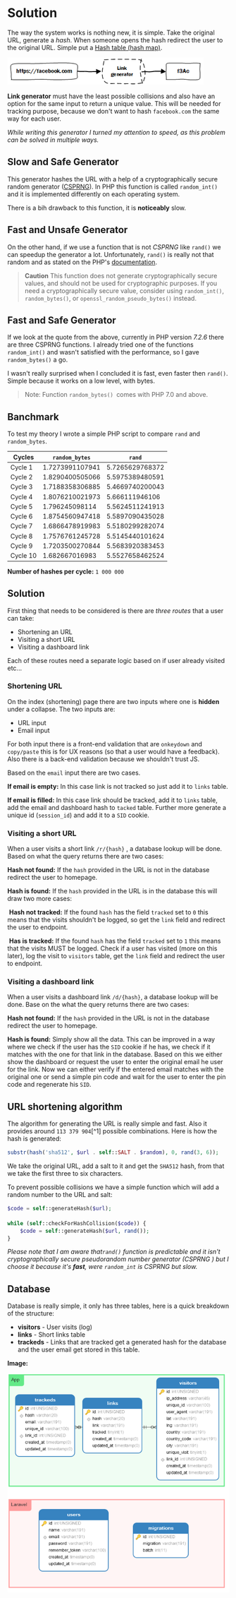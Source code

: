 # Solution

The way the system works is nothing new, it is simple. Take the original URL, generate a *hash*. When someone opens the
hash redirect the user to the original URL. Simple put a [Hash table (hash map)](https://en.wikipedia.org/wiki/Hash_table).


![tok generator](../images/solution_flow.png)

**Link generator** must have the least possible collisions and also have an option for the same input to return a unique
value. This will be needed for tracking purpose, because we don't want to hash `facebook.com` the same way for each user.

*While writing this generator I turned my attention to speed, as this problem can be solved in multiple ways.*

## Slow and Safe Generator

This generator hashes the URL with a help of a cryptographically secure random generator ([CSPRNG](https://en.wikipedia.org/wiki/Cryptographically_secure_pseudorandom_number_generator)).
In PHP this function is called `random_int()` and it is implemented differently on each operating system.

There is a bih drawback to this function, it is **noticeably** slow.

## Fast and Unsafe Generator

On the other hand, if we use a function that is not *CSPRNG* like `rand()` we can speedup the generator a lot.
Unfortunately, `rand()` is really not that random and as stated on the PHP's [documentation](http://php.net/manual/en/function.rand.php).

> **Caution**
This function does not generate cryptographically secure values, and should not be used for cryptographic purposes.
If you need a cryptographically secure value, consider using `random_int()`, `random_bytes()`, or `openssl_random_pseudo_bytes()` instead.


## Fast and Safe Generator

If we look at the quote from the above, currently in PHP version *7.2.6* there are three CSPRNG functions. I already
tried one of the functions `random_int()` and wasn't satisfied with the performance, so I gave `random_bytes()` a go.

I wasn't really surprised when I concluded it is fast, even faster then `rand()`. Simple because it works on a low level, with bytes. 


> Note: Function `random_bytes() `comes with PHP 7.0 and above.

## Banchmark

To test my theory I wrote a simple PHP script to compare `rand` and `random_bytes`. 


| Cycles                 | `random_bytes`  | `rand`          |
| ---------------------- | --------------- | --------------- |
| Cycle 1                | 1.7273991107941 | 5.7265629768372 |
| Cycle 2                | 1.8290400505066 | 5.5975389480591 |
| Cycle 3                | 1.7188358306885 | 5.4669740200043 |
| Cycle 4                | 1.8076210021973 | 5.666111946106  |
| Cycle 5                | 1.796245098114  | 5.5624511241913 |
| Cycle 6                | 1.8754560947418 | 5.5897090435028 |
| Cycle 7                | 1.6866478919983 | 5.5180299282074 |
| Cycle 8                | 1.7576761245728 | 5.5145440101624 |
| Cycle 9                | 1.7203500270844 | 5.5683920383453 |
| Cycle 10               | 1.682667016983  | 5.5527658462524 |

**Number of hashes per cycle:**  `1 000 000`

## Solution

First thing that needs to be considered is there are *three routes* that a user can take:

* Shortening an URL
* Visiting a short URL
* Visiting a dashboard link

Each of these routes need a separate logic based on if user already visited etc...

### Shortening URL

On the index (shortening) page there are two inputs where one is **hidden** under a collapse. The two inputs are:

* URL input
* Email input

For both input there is a front-end validation that are `onkeydown` and `copy/paste` this is for UX reasons (so that a user would have a feedback). Also there is a back-end validation because we shouldn't trust JS.

Based on the `email` input there are two cases.

**If email is empty:** In this case link is not tracked so just add it to `links` table.

**If email is filled:** In this case link should be tracked, add it to `links` table, add the email and dashboard hash to `tacked` table. Further more generate a unique id (`session_id`) and add it to a `SID` cookie.

### Visiting a short URL

When a user visits a short link `/r/{hash}` , a database lookup will be done. Based on what the query returns there are two cases:

**Hash not found:** If the `hash` provided in the URL is not in the database redirect the user to homepage.

**Hash is found:** If the `hash` provided in the URL is in the database this will draw two more cases:

​		**Hash not tracked:** If the found `hash` has the field `tracked` set to `0` this means that the visits shouldn't be logged, so get the `link` field and redirect the user to endpoint.

​		**Has is tracked:** If the found `hash` has the field `tracked` set to `1` this means that the visits MUST be logged. Check if a user has visited (more on this later), log the visit to `visitors` table, get the `link` field and redirect the user to endpoint.

### Visiting a dashboard link

When a user visits a dashboard link `/d/{hash}`, a database lookup will be done. Base on the what the query returns there are two cases:

**Hash not found:** If the `hash` provided in the URL is not in the database redirect the user to homepage.

**Hash is found:** Simply show all the data. This can be improved in a way where we check if the user has the `SID` cookie if he has, we check if it matches with the one for that link in the database. Based on this we either show the dashboard or request the user to enter the original email he user for the link. Now we can either verify if the entered email matches with the original one or send a simple pin code and wait for the user to enter the pin code and regenerate his `SID`.

## URL shortening algorithm

The algorithm for generating the URL is really simple and fast. Also it provides around `113 379 904`[^1] possible combinations. Here is how the hash is generated:

```php
substr(hash('sha512', $url . self::SALT . $random), 0, rand(3, 6));
```

We take the original URL, add a salt to it and get the `SHA512` hash, from that we take the first three to six characters.

To prevent possible collisions we have a simple function which will add a random number to the URL and salt:

```php
$code = self::generateHash($url);

while (self::checkForHashCollision($code)) {
	$code = self::generateHash($url, rand());
}
```

 *Please note that I am aware that`rand()` function is predictable and it isn't cryptographically secure pseudorandom number generator (CSPRNG ) but I choose it because it's **fast**, were `random_int` is CSPRNG but slow.*

## Database

Database is really simple, it only has three tables, here is a quick breakdown of the structure:

* **visitors** - User visits (log)
* **links** - Short links table
* **trackeds** - Links that are tracked get a generated hash for the database and the user email get stored in this table.

**Image:**

![db](model.png)
